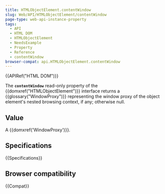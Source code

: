 ```yaml
---
title: HTMLObjectElement.contentWindow
slug: Web/API/HTMLObjectElement/contentWindow
page-type: web-api-instance-property
tags:
  - API
  - HTML DOM
  - HTMLObjectElement
  - NeedsExample
  - Property
  - Reference
  - contentWindow
browser-compat: api.HTMLObjectElement.contentWindow
---
```


{{APIRef("HTML DOM")}}

The **`contentWindow`** read-only property of
the {{domxref("HTMLObjectElement")}} interface returns a {{glossary("WindowProxy")}}
representing the window proxy of the object element's nested browsing context, if any;
otherwise null.

## Value

A {{domxref('WindowProxy')}}.

## Specifications

{{Specifications}}

## Browser compatibility

{{Compat}}

